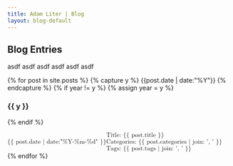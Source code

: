 ```yaml
---
title: Adam Liter | Blog
layout: blog-default
---
```

## Blog Entries
asdf
asdf
asdf
asdf
asdf
asdf

{% for post in site.posts %} {% capture y %} {{post.date | date:"%Y"}} {% endcapture %} {% if year != y %} {% assign year = y %}
### {{ y }}
{% endif %}
<!--
<div id="blog-post-date">
<span style="font-weight:900"> {{ post.date | date:"%Y-%m-%d" }} </span>
</div>
<div id="blog-post-brace">
<span style="font-size:700%">{</span>
</div>
<div id="blog-post-content">
<div id="blog-floater"></div>
<div id="blog-post-content-child">
<p><span style="font-size:small">Title: <a href="{{ post.url }}"> {{ post.title }} </a></span></p>
<p><span style="font-size:small">Categories: {{ post.categories | join: ', ' }} </span></p>
<p><span style="font-size:small">Tags: {{ post.tags | join: ', ' }} </span></p>
</div>
</div>
-->
<math>
<mtext> {{ post.date | date:"%Y-%m-%d" }} </mtext>
<mfenced open="{" close="">
<mtable columnalign="left">
<mrow linebreaks: {automatic:true}><mtext>Title:&nbsp;</mtext><mtext href="{{ post.url }}" linebreak="goodbreak">{{ post.title }}</mtext></mrow>
<mrow><mtext>Categories: {{ post.categories | join: ', ' }} </mtext></mrow>
<mrow><mtext>Tags: {{ post.tags | join: ', ' }} </mtext></mrow>
</mtable>
</mfenced>
</math>
{% endfor %} 